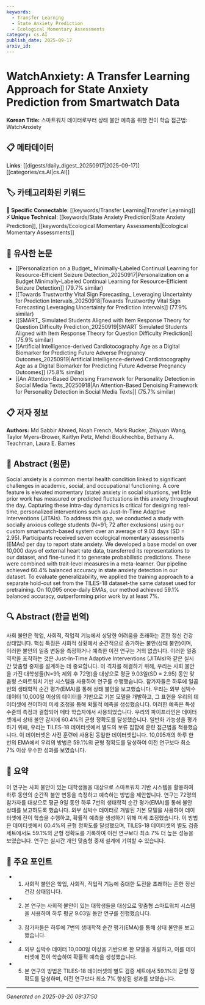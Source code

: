 ```yaml
---
keywords:
  - Transfer Learning
  - State Anxiety Prediction
  - Ecological Momentary Assessments
category: cs.AI
publish_date: 2025-09-17
arxiv_id:
---
```


<!-- KEYWORD_LINKING_METADATA:
{
  "processed_timestamp": "2025-09-22 22:42:57.467133",
  "vocabulary_version": "1.0",
  "selected_keywords": [
    "Transfer Learning",
    "State Anxiety Prediction",
    "Ecological Momentary Assessments"
  ],
  "rejected_keywords": [
    "Smartwatch Data"
  ],
  "similarity_scores": {
    "Transfer Learning": 0.8,
    "State Anxiety Prediction": 0.75,
    "Ecological Momentary Assessments": 0.72
  },
  "extraction_method": "AI_prompt_based",
  "budget_applied": true
}
-->

# WatchAnxiety: A Transfer Learning Approach for State Anxiety Prediction from Smartwatch Data

**Korean Title:** 스마트워치 데이터로부터 상태 불안 예측을 위한 전이 학습 접근법: WatchAnxiety

## 📋 메타데이터

**Links**: [[digests/daily_digest_20250917|2025-09-17]]        [[categories/cs.AI|cs.AI]]

## 🏷️ 카테고리화된 키워드
**🔗 Specific Connectable**: [[keywords/Transfer Learning|Transfer Learning]]
**⚡ Unique Technical**: [[keywords/State Anxiety Prediction|State Anxiety Prediction]], [[keywords/Ecological Momentary Assessments|Ecological Momentary Assessments]]

## 🔗 유사한 논문
- [[Personalization on a Budget_ Minimally-Labeled Continual Learning for Resource-Efficient Seizure Detection_20250917|Personalization on a Budget Minimally-Labeled Continual Learning for Resource-Efficient Seizure Detection]] (79.7% similar)
- [[Towards Trustworthy Vital Sign Forecasting_ Leveraging Uncertainty for Prediction Intervals_20250918|Towards Trustworthy Vital Sign Forecasting Leveraging Uncertainty for Prediction Intervals]] (77.9% similar)
- [[SMART_ Simulated Students Aligned with Item Response Theory for Question Difficulty Prediction_20250919|SMART Simulated Students Aligned with Item Response Theory for Question Difficulty Prediction]] (75.9% similar)
- [[Artificial Intelligence-derived Cardiotocography Age as a Digital Biomarker for Predicting Future Adverse Pregnancy Outcomes_20250919|Artificial Intelligence-derived Cardiotocography Age as a Digital Biomarker for Predicting Future Adverse Pregnancy Outcomes]] (75.8% similar)
- [[An Attention-Based Denoising Framework for Personality Detection in Social Media Texts_20250918|An Attention-Based Denoising Framework for Personality Detection in Social Media Texts]] (75.7% similar)

## 📋 저자 정보

**Authors:** Md Sabbir Ahmed, Noah French, Mark Rucker, Zhiyuan Wang, Taylor Myers-Brower, Kaitlyn Petz, Mehdi Boukhechba, Bethany A. Teachman, Laura E. Barnes

## 📄 Abstract (원문)

Social anxiety is a common mental health condition linked to significant
challenges in academic, social, and occupational functioning. A core feature is
elevated momentary (state) anxiety in social situations, yet little prior work
has measured or predicted fluctuations in this anxiety throughout the day.
Capturing these intra-day dynamics is critical for designing real-time,
personalized interventions such as Just-In-Time Adaptive Interventions
(JITAIs). To address this gap, we conducted a study with socially anxious
college students (N=91; 72 after exclusions) using our custom smartwatch-based
system over an average of 9.03 days (SD = 2.95). Participants received seven
ecological momentary assessments (EMAs) per day to report state anxiety. We
developed a base model on over 10,000 days of external heart rate data,
transferred its representations to our dataset, and fine-tuned it to generate
probabilistic predictions. These were combined with trait-level measures in a
meta-learner. Our pipeline achieved 60.4% balanced accuracy in state anxiety
detection in our dataset. To evaluate generalizability, we applied the training
approach to a separate hold-out set from the TILES-18 dataset-the same dataset
used for pretraining. On 10,095 once-daily EMAs, our method achieved 59.1%
balanced accuracy, outperforming prior work by at least 7%.

## 🔍 Abstract (한글 번역)

사회 불안은 학업, 사회적, 직업적 기능에서 상당한 어려움을 초래하는 흔한 정신 건강 상태입니다. 핵심 특징은 사회적 상황에서 순간적으로 증가하는 불안(상태 불안)이며, 이러한 불안의 일중 변동을 측정하거나 예측한 이전 연구는 거의 없습니다. 이러한 일중 역학을 포착하는 것은 Just-In-Time Adaptive Interventions (JITAIs)와 같은 실시간 맞춤형 중재를 설계하는 데 중요합니다. 이 격차를 해결하기 위해, 우리는 사회 불안을 가진 대학생들(N=91; 제외 후 72명)을 대상으로 평균 9.03일(SD = 2.95) 동안 맞춤형 스마트워치 기반 시스템을 사용하여 연구를 수행했습니다. 참가자들은 하루에 일곱 번의 생태학적 순간 평가(EMA)를 통해 상태 불안을 보고했습니다. 우리는 외부 심박수 데이터 10,000일 이상의 데이터를 기반으로 기본 모델을 개발하고, 그 표현을 우리의 데이터셋에 전이하여 미세 조정을 통해 확률적 예측을 생성했습니다. 이러한 예측은 특성 수준의 측정과 결합되어 메타 학습자에서 사용되었습니다. 우리의 파이프라인은 데이터셋에서 상태 불안 감지에 60.4%의 균형 정확도를 달성했습니다. 일반화 가능성을 평가하기 위해, 우리는 TILES-18 데이터셋에서 별도의 보류 집합에 훈련 접근법을 적용했습니다. 이 데이터셋은 사전 훈련에 사용된 동일한 데이터셋입니다. 10,095개의 하루 한 번의 EMA에서 우리의 방법은 59.1%의 균형 정확도를 달성하여 이전 연구보다 최소 7% 이상 우수한 성과를 보였습니다.

## 📝 요약

이 연구는 사회 불안이 있는 대학생들을 대상으로 스마트워치 기반 시스템을 활용하여 하루 동안의 순간적 불안 변동을 측정하고 예측하는 방법을 제안합니다. 연구는 72명의 참가자를 대상으로 평균 9일 동안 하루 7번의 생태학적 순간 평가(EMA)를 통해 불안 상태를 보고하도록 했습니다. 외부 심박수 데이터로 개발된 기본 모델을 사용하여 데이터셋에 전이 학습을 수행하고, 확률적 예측을 생성하기 위해 미세 조정했습니다. 이 방법은 데이터셋에서 60.4%의 균형 정확도를 달성했으며, TILES-18 데이터셋의 별도 검증 세트에서도 59.1%의 균형 정확도를 기록하여 이전 연구보다 최소 7% 더 높은 성능을 보였습니다. 연구는 실시간 개인 맞춤형 중재 설계에 기여할 수 있습니다.

## 🎯 주요 포인트

- 1. 사회적 불안은 학업, 사회적, 직업적 기능에 중대한 도전을 초래하는 흔한 정신 건강 상태입니다.

- 2. 본 연구는 사회적 불안이 있는 대학생들을 대상으로 맞춤형 스마트워치 시스템을 사용하여 하루 평균 9.03일 동안 연구를 진행했습니다.

- 3. 참가자들은 하루에 7번의 생태학적 순간 평가(EMA)를 통해 상태 불안을 보고했습니다.

- 4. 외부 심박수 데이터 10,000일 이상을 기반으로 한 모델을 개발하고, 이를 데이터셋에 전이 학습하여 확률적 예측을 생성했습니다.

- 5. 본 연구의 방법은 TILES-18 데이터셋의 별도 검증 세트에서 59.1%의 균형 정확도를 달성하며, 이전 연구보다 최소 7% 향상된 성과를 보였습니다.

---

*Generated on 2025-09-20 09:37:50*